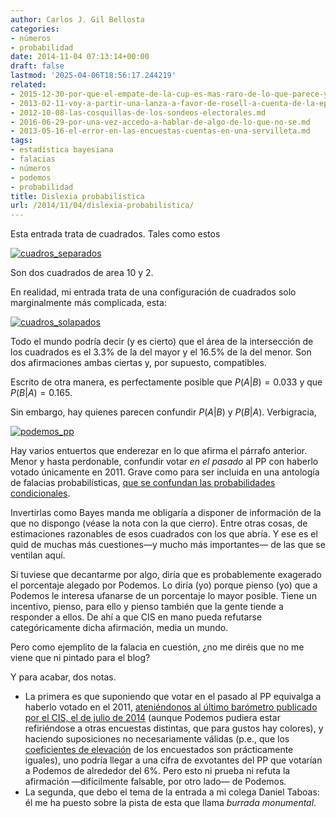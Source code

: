 ```yaml
---
author: Carlos J. Gil Bellosta
categories:
- números
- probabilidad
date: 2014-11-04 07:13:14+00:00
draft: false
lastmod: '2025-04-06T18:56:17.244219'
related:
- 2015-12-30-por-que-el-empate-de-la-cup-es-mas-raro-de-lo-que-parece-y-de-lo-que-yo-mismo-digo.md
- 2013-02-11-voy-a-partir-una-lanza-a-favor-de-rosell-a-cuenta-de-la-epa.md
- 2012-10-08-las-cosquillas-de-los-sondeos-electorales.md
- 2016-06-29-por-una-vez-accedo-a-hablar-de-algo-de-lo-que-no-se.md
- 2013-05-16-el-error-en-las-encuestas-cuentas-en-una-servilleta.md
tags:
- estadística bayesiana
- falacias
- números
- podemos
- probabilidad
title: Dislexia probabilística
url: /2014/11/04/dislexia-probabilistica/
---
```


Esta entrada trata de cuadrados. Tales como estos

[![cuadros_separados](/wp-uploads/2014/11/cuadros_separados.png#center)
](/wp-uploads/2014/11/cuadros_separados.png#center)

Son dos cuadrados de area 10 y 2.

En realidad, mi entrada trata de una configuración de cuadrados solo marginalmente más complicada, esta:

[![cuadros_solapados](/wp-uploads/2014/11/cuadros_solapados.png#center)
](/wp-uploads/2014/11/cuadros_solapados.png#center)

Todo el mundo podría decir (y es cierto) que el área de la intersección de los cuadrados es el 3.3% de la del mayor y el 16.5% de la del menor. Son dos afirmaciones ambas ciertas y, por supuesto, compatibles.

Escrito de otra manera, es perfectamente posible que $P(A|B)=0.033$ y que $P(B|A)=0.165$.

Sin embargo, hay quienes parecen confundir $P(A|B)$ y $P(B|A)$. Verbigracia,

[![podemos_pp](/wp-uploads/2014/11/podemos_pp.png#center)
](/wp-uploads/2014/11/podemos_pp.png#center)

Hay varios entuertos que enderezar en lo que afirma el párrafo anterior. Menor y hasta perdonable, confundir votar _en el pasado_ al PP con haberlo votado únicamente en 2011. Grave como para ser incluida en una antología de falacias probabilísticas, [que se confundan las probabilidades condicionales](http://en.wikipedia.org/wiki/Confusion_of_the_inverse).

Invertirlas como Bayes manda me obligaría a disponer de información de la que no dispongo (véase la nota con la que cierro). Entre otras cosas, de estimaciones razonables de esos cuadrados con los que abría. Y ese es el quid de muchas más cuestiones—y mucho más importantes— de las que se ventilan aquí.

Si tuviese que decantarme por algo, diría que es probablemente exagerado el porcentaje alegado por Podemos. Lo diría (yo) porque pienso (yo) que a Podemos le interesa ufanarse de un porcentaje lo mayor posible. Tiene un incentivo, pienso, para ello y pienso también que la gente tiende a responder a ellos. De ahí a que CIS en mano pueda refutarse categóricamente dicha afirmación, media un mundo.

Pero como ejemplito de la falacia en cuestión, ¿no me diréis que no me viene que ni pintado para el blog?

Y para acabar, dos notas.

* La primera es que suponiendo que votar en el pasado al PP equivalga a haberlo votado en el 2011, [ateniéndonos al último barómetro publicado por el CIS, el de julio de 2014](http://www.cis.es/cis/export/sites/default/-Archivos/Marginales/3020_3039/3033/cru3033votog2011.html) (aunque Podemos pudiera estar refiriéndose a otras encuestas distintas, que para gustos hay colores), y haciendo suposiciones no necesariamente válidas (p.e., que los [coeficientes de elevación](http://es.wikipedia.org/wiki/Muestreo_(estad%C3%ADstica)) de los encuestados son prácticamente iguales), uno podría llegar a una cifra de exvotantes del PP que votarían a Podemos de alrededor del 6%. Pero esto ni prueba ni refuta la afirmación —difícilmente falsable, por otro lado— de Podemos.
* La segunda, que debo el tema de la entrada a mi colega Daniel Taboas: él me ha puesto sobre la pista de esta que llama _burrada monumental_.